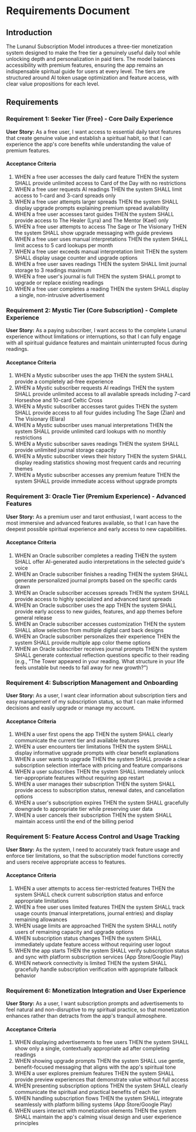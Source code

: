 # Requirements Document

## Introduction

The Lunanul Subscription Model introduces a three-tier monetization system designed to make the free tier a genuinely useful daily tool while unlocking depth and personalization in paid tiers. The model balances accessibility with premium features, ensuring the app remains an indispensable spiritual guide for users at every level. The tiers are structured around AI token usage optimization and feature access, with clear value propositions for each level.

## Requirements

### Requirement 1: Seeker Tier (Free) - Core Daily Experience

**User Story:** As a free user, I want access to essential daily tarot features that create genuine value and establish a spiritual habit, so that I can experience the app's core benefits while understanding the value of premium features.

#### Acceptance Criteria

1. WHEN a free user accesses the daily card feature THEN the system SHALL provide unlimited access to Card of the Day with no restrictions
2. WHEN a free user requests AI readings THEN the system SHALL limit access to 1-card and 3-card spreads only
3. WHEN a free user attempts larger spreads THEN the system SHALL display upgrade prompts explaining premium spread availability
4. WHEN a free user accesses tarot guides THEN the system SHALL provide access to The Healer (Lyra) and The Mentor (Kael) only
5. WHEN a free user attempts to access The Sage or The Visionary THEN the system SHALL show upgrade messaging with guide previews
6. WHEN a free user uses manual interpretations THEN the system SHALL limit access to 5 card lookups per month
7. WHEN a free user exceeds manual interpretation limit THEN the system SHALL display usage counter and upgrade options
8. WHEN a free user saves readings THEN the system SHALL limit journal storage to 3 readings maximum
9. WHEN a free user's journal is full THEN the system SHALL prompt to upgrade or replace existing readings
10. WHEN a free user completes a reading THEN the system SHALL display a single, non-intrusive advertisement

### Requirement 2: Mystic Tier (Core Subscription) - Complete Experience

**User Story:** As a paying subscriber, I want access to the complete Lunanul experience without limitations or interruptions, so that I can fully engage with all spiritual guidance features and maintain uninterrupted focus during readings.

#### Acceptance Criteria

1. WHEN a Mystic subscriber uses the app THEN the system SHALL provide a completely ad-free experience
2. WHEN a Mystic subscriber requests AI readings THEN the system SHALL provide unlimited access to all available spreads including 7-card Horseshoe and 10-card Celtic Cross
3. WHEN a Mystic subscriber accesses tarot guides THEN the system SHALL provide access to all four guides including The Sage (Zian) and The Visionary (Elara)
4. WHEN a Mystic subscriber uses manual interpretations THEN the system SHALL provide unlimited card lookups with no monthly restrictions
5. WHEN a Mystic subscriber saves readings THEN the system SHALL provide unlimited journal storage capacity
6. WHEN a Mystic subscriber views their history THEN the system SHALL display reading statistics showing most frequent cards and recurring themes
7. WHEN a Mystic subscriber accesses any premium feature THEN the system SHALL provide immediate access without upgrade prompts

### Requirement 3: Oracle Tier (Premium Experience) - Advanced Features

**User Story:** As a premium user and tarot enthusiast, I want access to the most immersive and advanced features available, so that I can have the deepest possible spiritual experience and early access to new capabilities.

#### Acceptance Criteria

1. WHEN an Oracle subscriber completes a reading THEN the system SHALL offer AI-generated audio interpretations in the selected guide's voice
2. WHEN an Oracle subscriber finishes a reading THEN the system SHALL generate personalized journal prompts based on the specific cards drawn
3. WHEN an Oracle subscriber accesses spreads THEN the system SHALL provide access to highly specialized and advanced tarot spreads
4. WHEN an Oracle subscriber uses the app THEN the system SHALL provide early access to new guides, features, and app themes before general release
5. WHEN an Oracle subscriber accesses customization THEN the system SHALL allow selection from multiple digital card back designs
6. WHEN an Oracle subscriber personalizes their experience THEN the system SHALL provide multiple app color theme options
7. WHEN an Oracle subscriber receives journal prompts THEN the system SHALL generate contextual reflection questions specific to their reading (e.g., "The Tower appeared in your reading. What structure in your life feels unstable but needs to fall away for new growth?")

### Requirement 4: Subscription Management and Onboarding

**User Story:** As a user, I want clear information about subscription tiers and easy management of my subscription status, so that I can make informed decisions and easily upgrade or manage my account.

#### Acceptance Criteria

1. WHEN a user first opens the app THEN the system SHALL clearly communicate the current tier and available features
2. WHEN a user encounters tier limitations THEN the system SHALL display informative upgrade prompts with clear benefit explanations
3. WHEN a user wants to upgrade THEN the system SHALL provide a clear subscription selection interface with pricing and feature comparisons
4. WHEN a user subscribes THEN the system SHALL immediately unlock tier-appropriate features without requiring app restart
5. WHEN a user manages their subscription THEN the system SHALL provide access to subscription status, renewal dates, and cancellation options
6. WHEN a user's subscription expires THEN the system SHALL gracefully downgrade to appropriate tier while preserving user data
7. WHEN a user cancels their subscription THEN the system SHALL maintain access until the end of the billing period

### Requirement 5: Feature Access Control and Usage Tracking

**User Story:** As the system, I need to accurately track feature usage and enforce tier limitations, so that the subscription model functions correctly and users receive appropriate access to features.

#### Acceptance Criteria

1. WHEN a user attempts to access tier-restricted features THEN the system SHALL check current subscription status and enforce appropriate limitations
2. WHEN a free user uses limited features THEN the system SHALL track usage counts (manual interpretations, journal entries) and display remaining allowances
3. WHEN usage limits are approached THEN the system SHALL notify users of remaining capacity and upgrade options
4. WHEN subscription status changes THEN the system SHALL immediately update feature access without requiring user logout
5. WHEN the app starts THEN the system SHALL verify subscription status and sync with platform subscription services (App Store/Google Play)
6. WHEN network connectivity is limited THEN the system SHALL gracefully handle subscription verification with appropriate fallback behavior

### Requirement 6: Monetization Integration and User Experience

**User Story:** As a user, I want subscription prompts and advertisements to feel natural and non-disruptive to my spiritual practice, so that monetization enhances rather than detracts from the app's tranquil atmosphere.

#### Acceptance Criteria

1. WHEN displaying advertisements to free users THEN the system SHALL show only a single, contextually appropriate ad after completing readings
2. WHEN showing upgrade prompts THEN the system SHALL use gentle, benefit-focused messaging that aligns with the app's spiritual tone
3. WHEN a user explores premium features THEN the system SHALL provide preview experiences that demonstrate value without full access
4. WHEN presenting subscription options THEN the system SHALL clearly communicate the spiritual and practical benefits of each tier
5. WHEN handling subscription flows THEN the system SHALL integrate seamlessly with platform billing systems (App Store/Google Play)
6. WHEN users interact with monetization elements THEN the system SHALL maintain the app's calming visual design and user experience principles